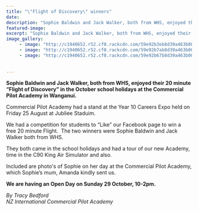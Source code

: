 ```yaml
---
title: "\"Flight of Discovery\" winners"
date: 
description: "Sophie Baldwin and Jack Walker, both from WHS, enjoyed their 20 minute “Flight of Discovery” in the school holidays at the Commercial Pilot Academy..."
featured-image: 
excerpt: "Sophie Baldwin and Jack Walker, both from WHS, enjoyed their 20 minute “Flight of Discovery” in the October school holidays at the Commercial Pilot Academy."
image_gallery:
	 - image: "http://c1940652.r52.cf0.rackcdn.com/59e92b3eb8d39a463b00054b/Sophie-Baldwin-fly-academy-my-self.jpg"
	 - image: "http://c1940652.r52.cf0.rackcdn.com/59e92b7ab8d39a463b00054f/Sophie-Baldwin-fly-academy-with-instructor.jpg"
	 - image: "http://c1940652.r52.cf0.rackcdn.com/59e92b67b8d39a463b00054d/Sophie-Baldwin-fly-academy-taking-off.jpg"
	
	
---
```


<p><strong>Sophie Baldwin and Jack Walker, both from WHS, enjoyed their 20 minute &ldquo;Flight of Discovery&rdquo; in the October school holidays at the Commercial Pilot Academy in Wanganui.</strong></p>
<p>Commercial Pilot Academy had a stand at the Year 10 Careers Expo held on Friday 25 August at Jubliee Staduim.&nbsp;</p>
<p>We had a competition for students to &ldquo;Like&rdquo; our Facebook page to win a free 20 minute Flight.&nbsp; The two winners were Sophie Baldwin and Jack Walker both from WHS.</p>
<p>They both came in the school holidays and had a tour of our new Academy, time in the C90 King Air Simulator and also.</p>
<p>Included are photo's of Sophie&nbsp;on her day at the Commercial Pilot Academy, which Sophie&rsquo;s mum, Amanda kindly sent us.</p>
<p><strong>We are having an Open Day on Sunday 29&nbsp;October, 10-2pm.&nbsp;</strong></p>
<p><em>By Tracy Bedford</em><br /><em>NZ International Commercial Pilot Academy</em></p>

